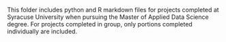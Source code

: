 This folder includes python and R markdown files for projects completed at Syracuse University when pursuing the Master of Applied Data Science degree. For projects completed in group, only portions completed individually are included.
